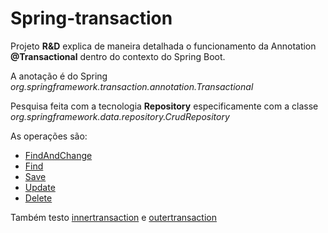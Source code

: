 # Spring-transaction

Projeto **R&D** explica de maneira detalhada o funcionamento da Annotation **@Transactional** dentro do contexto do Spring Boot.

A anotação é do Spring *org.springframework.transaction.annotation.Transactional*

Pesquisa feita com a tecnologia **Repository** especificamente com a classe *org.springframework.data.repository.CrudRepository*


As operações são:

* [FindAndChange](https://github.com/hugarty/spring-transaction/blob/main/src/main/java/com/example/demo/model/service/FindAndChangeService.java)
* [Find](https://github.com/hugarty/spring-transaction/blob/main/src/main/java/com/example/demo/model/service/FindService.java)
* [Save](https://github.com/hugarty/spring-transaction/blob/main/src/main/java/com/example/demo/model/service/SaveService.java)
* [Update](https://github.com/hugarty/spring-transaction/blob/main/src/main/java/com/example/demo/model/service/UpdateService.java)
* [Delete](https://github.com/hugarty/spring-transaction/blob/main/src/main/java/com/example/demo/model/service/DeleteService.java)

Também testo [innertransaction](https://github.com/hugarty/spring-transaction/tree/main/src/main/java/com/example/demo/model/service/innertransaction) e [outertransaction](https://github.com/hugarty/spring-transaction/tree/main/src/main/java/com/example/demo/model/service/outertransaction)
